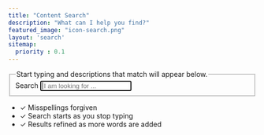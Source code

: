 ```yaml
---
title: "Content Search"
description: "What can I help you find?"
featured_image: "icon-search.png"
layout: 'search'
sitemap:
  priority : 0.1
---
```

<div class="">
  <form class="center pa4 br2-ns ba b--black-40 shadow-4">
    <fieldset class="bn ma0 pa0">
      <legend class="pa0 f5 f4-ns mb3 black-80">Start typing and descriptions that match will appear below.
      </legend>
      <div class="measure">
        <label class="clip" for="search">Search</label>
        <input class="f6 f5-l input-reset bn fl black-80 bg-white pa3 lh-solid
        w-auto w-75-m w-100-l br2-ns br--left-ns" type="search" autofocus
        placeholder="&nbsp;I am looking for ..." name="search" value="" id="search"
        onkeypress="return event.keyCode != 13;">
      </div>
    </fieldset>
  </form>
  <ul class="list ba b--light-silver" id="results">
      <li class="ph3 pv2 f5 black-70 bb b--light-silver">&#x2713 Misspellings forgiven</li>
      <li class="ph3 pv2 f5 black-70 bb b--light-silver">&#x2713 Search starts as you stop typing</li>
      <li class="ph3 pv2 f5 black-70 ">&#x2713 Results refined as more words are added</li>
  </ul>
</div>
<script src="/dist/js/fuse.min.js"></script>
<script src="/dist/js/fuse-options.js"></script>
<script src="/dist/js/fuse-search.js"></script>
